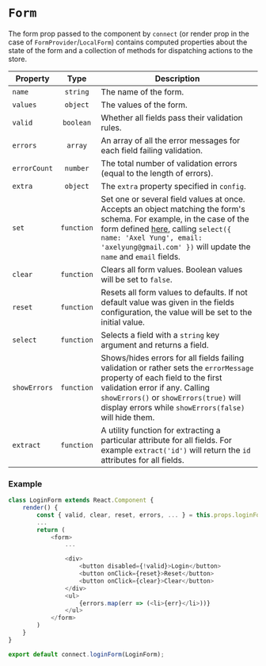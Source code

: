 # `Form`

The form prop passed to the component by `connect` (or render prop in the case of `FormProvider`/`LocalForm`) contains computed properties about the state of the form and a collection of methods for dispatching actions to the store.

| Property     |    Type    | Description                                                                                                                                                                                                                                                                      |
|--------------|:----------:|----------------------------------------------------------------------------------------------------------------------------------------------------------------------------------------------------------------------------------------------------------------------------------|
| `name`       |  `string`  | The name of the form.                                                                                                                                                                                                                                                            |
| `values`     |  `object`  | The values of the form.                                                                                                                                                                                                                                                          |
| `valid`      |  `boolean` | Whether all fields pass their validation rules.                                                                                                                                                                                                                                  |
| `errors`     |   `array`  | An array of all the error messages for each field failing validation.                                                                                                                                                                                                            |
| `errorCount` |  `number`  | The total number of validation errors (equal to the length of errors).                                                                                                                                                                                                           |
| `extra`      |  `object`  | The `extra` property specified in `config`.                                                                                                                                                                                                                                      |
| `set`        | `function` | Set one or several field values at once. Accepts an object matching the form's schema. For example, in the case of the form defined [here](./Config.md#example), calling `select({ name: 'Axel Yung', email: 'axelyung@gmail.com' })` will update the `name` and `email` fields. |
| `clear`      | `function` | Clears all form values. Boolean values will be set to `false`.                                                                                                                                                                                                                   |
| `reset`      | `function` | Resets all form values to defaults. If not default value was given in the fields configuration, the value will be set to the initial value.                                                                                                                                      |
| `select`     | `function` | Selects a field with a `string` key argument and returns a field.                                                                                                                                                                                                                |
| `showErrors` | `function` | Shows/hides errors for all fields failing validation or rather sets the `errorMessage` property of each field to the first validation error if any. Calling `showErrors()` or `showErrors(true)` will display errors while `showErrors(false)` will hide them.                   |
| `extract`    | `function` | A utility function for extracting a particular attribute for all fields. For example `extract('id')` will return the `id` attributes for all fields.                                                                                                                             |

### Example

```javascript
class LoginForm extends React.Component {
    render() {
        const { valid, clear, reset, errors, ... } = this.props.loginForm;
        ...
        return (
            <form>
                ...

                <div>
                    <button disabled={!valid}>Login</button>
                    <button onClick={reset}>Reset</button>
                    <button onClick={clear}>Clear</button>
                </div>
                <ul>
                    {errors.map(err => (<li>{err}</li>))}
                </ul>
            </form>
        )
    }
}

export default connect.loginForm(LoginForm);
```
